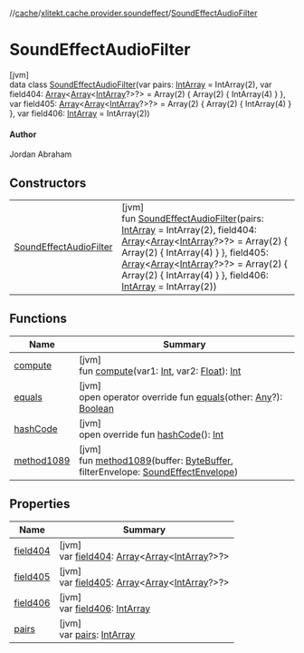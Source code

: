 //[cache](../../../index.md)/[xlitekt.cache.provider.soundeffect](../index.md)/[SoundEffectAudioFilter](index.md)

# SoundEffectAudioFilter

[jvm]\
data class [SoundEffectAudioFilter](index.md)(var pairs: [IntArray](https://kotlinlang.org/api/latest/jvm/stdlib/kotlin/-int-array/index.html) = IntArray(2), var field404: [Array](https://kotlinlang.org/api/latest/jvm/stdlib/kotlin/-array/index.html)&lt;[Array](https://kotlinlang.org/api/latest/jvm/stdlib/kotlin/-array/index.html)&lt;[IntArray](https://kotlinlang.org/api/latest/jvm/stdlib/kotlin/-int-array/index.html)?&gt;?&gt; = Array(2) { Array(2) { IntArray(4) } }, var field405: [Array](https://kotlinlang.org/api/latest/jvm/stdlib/kotlin/-array/index.html)&lt;[Array](https://kotlinlang.org/api/latest/jvm/stdlib/kotlin/-array/index.html)&lt;[IntArray](https://kotlinlang.org/api/latest/jvm/stdlib/kotlin/-int-array/index.html)?&gt;?&gt; = Array(2) { Array(2) { IntArray(4) } }, var field406: [IntArray](https://kotlinlang.org/api/latest/jvm/stdlib/kotlin/-int-array/index.html) = IntArray(2))

#### Author

Jordan Abraham

## Constructors

| | |
|---|---|
| [SoundEffectAudioFilter](-sound-effect-audio-filter.md) | [jvm]<br>fun [SoundEffectAudioFilter](-sound-effect-audio-filter.md)(pairs: [IntArray](https://kotlinlang.org/api/latest/jvm/stdlib/kotlin/-int-array/index.html) = IntArray(2), field404: [Array](https://kotlinlang.org/api/latest/jvm/stdlib/kotlin/-array/index.html)&lt;[Array](https://kotlinlang.org/api/latest/jvm/stdlib/kotlin/-array/index.html)&lt;[IntArray](https://kotlinlang.org/api/latest/jvm/stdlib/kotlin/-int-array/index.html)?&gt;?&gt; = Array(2) { Array(2) { IntArray(4) } }, field405: [Array](https://kotlinlang.org/api/latest/jvm/stdlib/kotlin/-array/index.html)&lt;[Array](https://kotlinlang.org/api/latest/jvm/stdlib/kotlin/-array/index.html)&lt;[IntArray](https://kotlinlang.org/api/latest/jvm/stdlib/kotlin/-int-array/index.html)?&gt;?&gt; = Array(2) { Array(2) { IntArray(4) } }, field406: [IntArray](https://kotlinlang.org/api/latest/jvm/stdlib/kotlin/-int-array/index.html) = IntArray(2)) |

## Functions

| Name | Summary |
|---|---|
| [compute](compute.md) | [jvm]<br>fun [compute](compute.md)(var1: [Int](https://kotlinlang.org/api/latest/jvm/stdlib/kotlin/-int/index.html), var2: [Float](https://kotlinlang.org/api/latest/jvm/stdlib/kotlin/-float/index.html)): [Int](https://kotlinlang.org/api/latest/jvm/stdlib/kotlin/-int/index.html) |
| [equals](equals.md) | [jvm]<br>open operator override fun [equals](equals.md)(other: [Any](https://kotlinlang.org/api/latest/jvm/stdlib/kotlin/-any/index.html)?): [Boolean](https://kotlinlang.org/api/latest/jvm/stdlib/kotlin/-boolean/index.html) |
| [hashCode](hash-code.md) | [jvm]<br>open override fun [hashCode](hash-code.md)(): [Int](https://kotlinlang.org/api/latest/jvm/stdlib/kotlin/-int/index.html) |
| [method1089](method1089.md) | [jvm]<br>fun [method1089](method1089.md)(buffer: [ByteBuffer](https://docs.oracle.com/javase/8/docs/api/java/nio/ByteBuffer.html), filterEnvelope: [SoundEffectEnvelope](../-sound-effect-envelope/index.md)) |

## Properties

| Name | Summary |
|---|---|
| [field404](field404.md) | [jvm]<br>var [field404](field404.md): [Array](https://kotlinlang.org/api/latest/jvm/stdlib/kotlin/-array/index.html)&lt;[Array](https://kotlinlang.org/api/latest/jvm/stdlib/kotlin/-array/index.html)&lt;[IntArray](https://kotlinlang.org/api/latest/jvm/stdlib/kotlin/-int-array/index.html)?&gt;?&gt; |
| [field405](field405.md) | [jvm]<br>var [field405](field405.md): [Array](https://kotlinlang.org/api/latest/jvm/stdlib/kotlin/-array/index.html)&lt;[Array](https://kotlinlang.org/api/latest/jvm/stdlib/kotlin/-array/index.html)&lt;[IntArray](https://kotlinlang.org/api/latest/jvm/stdlib/kotlin/-int-array/index.html)?&gt;?&gt; |
| [field406](field406.md) | [jvm]<br>var [field406](field406.md): [IntArray](https://kotlinlang.org/api/latest/jvm/stdlib/kotlin/-int-array/index.html) |
| [pairs](pairs.md) | [jvm]<br>var [pairs](pairs.md): [IntArray](https://kotlinlang.org/api/latest/jvm/stdlib/kotlin/-int-array/index.html) |
